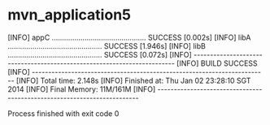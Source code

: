 mvn_application5
================







[INFO] appC .............................................. SUCCESS [0.002s]
[INFO] libA .............................................. SUCCESS [1.946s]
[INFO] libB .............................................. SUCCESS [0.072s]
[INFO] ------------------------------------------------------------------------
[INFO] BUILD SUCCESS
[INFO] ------------------------------------------------------------------------
[INFO] Total time: 2.148s
[INFO] Finished at: Thu Jan 02 23:28:10 SGT 2014
[INFO] Final Memory: 11M/161M
[INFO] ------------------------------------------------------------------------

Process finished with exit code 0
